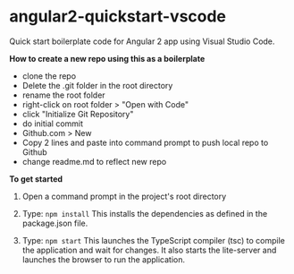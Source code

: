 # angular2-quickstart-vscode
Quick start boilerplate code for Angular 2 app using Visual Studio Code.



**How to create a new repo using this as a boilerplate**
- clone the repo
- Delete the .git folder in the root directory
- rename the root folder 
- right-click on root folder > "Open with Code"
- click "Initialize Git Repository"
- do initial commit
- Github.com > New
- Copy 2 lines and paste into command prompt to push local repo to Github
- change readme.md to reflect new repo



**To get started**

1) Open a command prompt in the project's root directory

2) Type: `npm install`
    This installs the dependencies as defined in the package.json file.
    
3) Type: `npm start`
    This launches the TypeScript compiler (tsc) to compile the application and wait for changes. 
    It also starts the lite-server and launches the browser to run the application.
